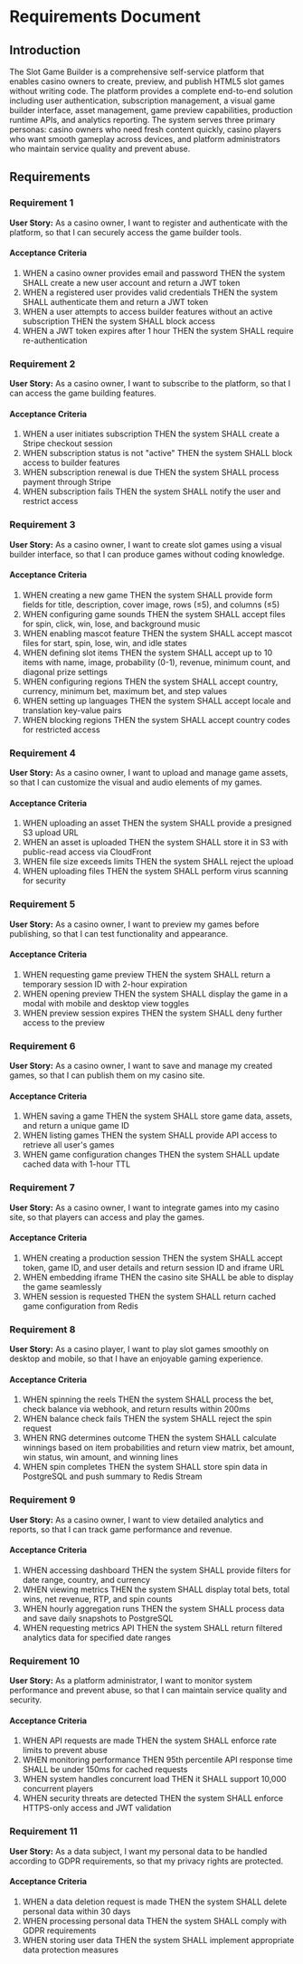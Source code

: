 # Requirements Document

## Introduction

The Slot Game Builder is a comprehensive self-service platform that enables casino owners to create, preview, and publish HTML5 slot games without writing code. The platform provides a complete end-to-end solution including user authentication, subscription management, a visual game builder interface, asset management, game preview capabilities, production runtime APIs, and analytics reporting. The system serves three primary personas: casino owners who need fresh content quickly, casino players who want smooth gameplay across devices, and platform administrators who maintain service quality and prevent abuse.

## Requirements

### Requirement 1

**User Story:** As a casino owner, I want to register and authenticate with the platform, so that I can securely access the game builder tools.

#### Acceptance Criteria

1. WHEN a casino owner provides email and password THEN the system SHALL create a new user account and return a JWT token
2. WHEN a registered user provides valid credentials THEN the system SHALL authenticate them and return a JWT token
3. WHEN a user attempts to access builder features without an active subscription THEN the system SHALL block access
4. WHEN a JWT token expires after 1 hour THEN the system SHALL require re-authentication

### Requirement 2

**User Story:** As a casino owner, I want to subscribe to the platform, so that I can access the game building features.

#### Acceptance Criteria

1. WHEN a user initiates subscription THEN the system SHALL create a Stripe checkout session
2. WHEN subscription status is not "active" THEN the system SHALL block access to builder features
3. WHEN subscription renewal is due THEN the system SHALL process payment through Stripe
4. WHEN subscription fails THEN the system SHALL notify the user and restrict access

### Requirement 3

**User Story:** As a casino owner, I want to create slot games using a visual builder interface, so that I can produce games without coding knowledge.

#### Acceptance Criteria

1. WHEN creating a new game THEN the system SHALL provide form fields for title, description, cover image, rows (≤5), and columns (≤5)
2. WHEN configuring game sounds THEN the system SHALL accept files for spin, click, win, lose, and background music
3. WHEN enabling mascot feature THEN the system SHALL accept mascot files for start, spin, lose, win, and idle states
4. WHEN defining slot items THEN the system SHALL accept up to 10 items with name, image, probability (0-1), revenue, minimum count, and diagonal prize settings
5. WHEN configuring regions THEN the system SHALL accept country, currency, minimum bet, maximum bet, and step values
6. WHEN setting up languages THEN the system SHALL accept locale and translation key-value pairs
7. WHEN blocking regions THEN the system SHALL accept country codes for restricted access

### Requirement 4

**User Story:** As a casino owner, I want to upload and manage game assets, so that I can customize the visual and audio elements of my games.

#### Acceptance Criteria

1. WHEN uploading an asset THEN the system SHALL provide a presigned S3 upload URL
2. WHEN an asset is uploaded THEN the system SHALL store it in S3 with public-read access via CloudFront
3. WHEN file size exceeds limits THEN the system SHALL reject the upload
4. WHEN uploading files THEN the system SHALL perform virus scanning for security

### Requirement 5

**User Story:** As a casino owner, I want to preview my games before publishing, so that I can test functionality and appearance.

#### Acceptance Criteria

1. WHEN requesting game preview THEN the system SHALL return a temporary session ID with 2-hour expiration
2. WHEN opening preview THEN the system SHALL display the game in a modal with mobile and desktop view toggles
3. WHEN preview session expires THEN the system SHALL deny further access to the preview

### Requirement 6

**User Story:** As a casino owner, I want to save and manage my created games, so that I can publish them on my casino site.

#### Acceptance Criteria

1. WHEN saving a game THEN the system SHALL store game data, assets, and return a unique game ID
2. WHEN listing games THEN the system SHALL provide API access to retrieve all user's games
3. WHEN game configuration changes THEN the system SHALL update cached data with 1-hour TTL

### Requirement 7

**User Story:** As a casino owner, I want to integrate games into my casino site, so that players can access and play the games.

#### Acceptance Criteria

1. WHEN creating a production session THEN the system SHALL accept token, game ID, and user details and return session ID and iframe URL
2. WHEN embedding iframe THEN the casino site SHALL be able to display the game seamlessly
3. WHEN session is requested THEN the system SHALL return cached game configuration from Redis

### Requirement 8

**User Story:** As a casino player, I want to play slot games smoothly on desktop and mobile, so that I have an enjoyable gaming experience.

#### Acceptance Criteria

1. WHEN spinning the reels THEN the system SHALL process the bet, check balance via webhook, and return results within 200ms
2. WHEN balance check fails THEN the system SHALL reject the spin request
3. WHEN RNG determines outcome THEN the system SHALL calculate winnings based on item probabilities and return view matrix, bet amount, win status, win amount, and winning lines
4. WHEN spin completes THEN the system SHALL store spin data in PostgreSQL and push summary to Redis Stream

### Requirement 9

**User Story:** As a casino owner, I want to view detailed analytics and reports, so that I can track game performance and revenue.

#### Acceptance Criteria

1. WHEN accessing dashboard THEN the system SHALL provide filters for date range, country, and currency
2. WHEN viewing metrics THEN the system SHALL display total bets, total wins, net revenue, RTP, and spin counts
3. WHEN hourly aggregation runs THEN the system SHALL process data and save daily snapshots to PostgreSQL
4. WHEN requesting metrics API THEN the system SHALL return filtered analytics data for specified date ranges

### Requirement 10

**User Story:** As a platform administrator, I want to monitor system performance and prevent abuse, so that I can maintain service quality and security.

#### Acceptance Criteria

1. WHEN API requests are made THEN the system SHALL enforce rate limits to prevent abuse
2. WHEN monitoring performance THEN 95th percentile API response time SHALL be under 150ms for cached requests
3. WHEN system handles concurrent load THEN it SHALL support 10,000 concurrent players
4. WHEN security threats are detected THEN the system SHALL enforce HTTPS-only access and JWT validation

### Requirement 11

**User Story:** As a data subject, I want my personal data to be handled according to GDPR requirements, so that my privacy rights are protected.

#### Acceptance Criteria

1. WHEN a data deletion request is made THEN the system SHALL delete personal data within 30 days
2. WHEN processing personal data THEN the system SHALL comply with GDPR requirements
3. WHEN storing user data THEN the system SHALL implement appropriate data protection measures